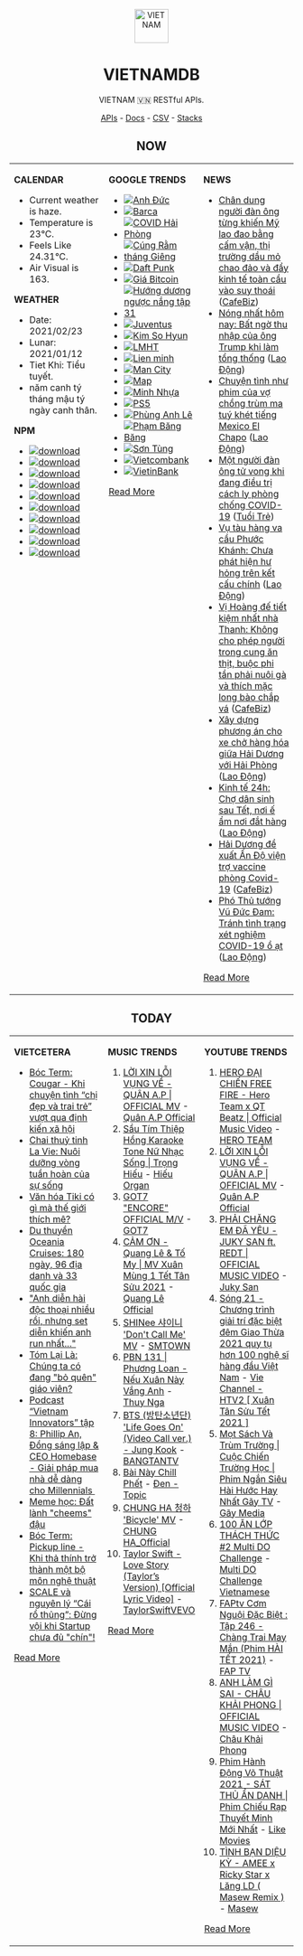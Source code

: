 <p align="center"><img src="https://raw.githubusercontent.com/vietnamdb/vietnamdb/master/images/top.png" alt="VIETNAM" height="60"/></p>
<h1 align="center">VIETNAMDB</h1>
<p align="center">VIETNAM 🇻🇳 RESTful APIs.</p>
<p align="center">
  <a href="https://vietnamdb.herokuapp.com/api">APIs</a> -
  <a href="https://vietnamdb.github.io/#/">Docs</a> -
  <a href="https://github.com/vietnamdb/vietnamdb/tree/master/docs">CSV</a> -
  <a href="https://github.com/vietnamdb/vietnamdb/tree/master/docs/stacks">Stacks</a>
</p>

<h2 align="center">NOW</h2>

<table style="width:100%"><tbody style="width:100%"><tr><td valign="top" width="33%">

**CALENDAR**

- Current weather is haze.
- Temperature is 23°C.
- Feels Like 24.31°C.
- Air Visual is 163.

**WEATHER**

- Date: 2021/02/23
- Lunar: 2021/01/12
- Tiet Khi: Tiểu tuyết.
- năm canh tý tháng mậu tý ngày canh thân.

**NPM**

- [![download](https://img.shields.io/npm/dm/giaohangnhanh.svg?style=flat-square&label=giaohangnhanh&color=red)](https://www.npmjs.com/package/giaohangnhanh)
- [![download](https://img.shields.io/npm/dm/onepay.svg?style=flat-square&label=onepay&color=red)](https://www.npmjs.com/package/onepay)
- [![download](https://img.shields.io/npm/dm/vietcetera.svg?style=flat-square&label=vietcetera&color=red)](https://www.npmjs.com/package/vietcetera)
- [![download](https://img.shields.io/npm/dm/vietnambanks.svg?style=flat-square&label=vietnambanks&color=red)](https://www.npmjs.com/package/vietnambanks)
- [![download](https://img.shields.io/npm/dm/vietnamgovernment.svg?style=flat-square&label=vietnamgovernment&color=red)](https://www.npmjs.com/package/vietnamgovernment)
- [![download](https://img.shields.io/npm/dm/vietnamnews.svg?style=flat-square&label=vietnamnews&color=red)](https://www.npmjs.com/package/vietnamnews)
- [![download](https://img.shields.io/npm/dm/vnapis.svg?style=flat-square&label=vnapis&color=red)](https://www.npmjs.com/package/vnapis)
- [![download](https://img.shields.io/npm/dm/vnpay.svg?style=flat-square&label=vnpay&color=red)](https://www.npmjs.com/package/vnpay)
- [![download](https://img.shields.io/npm/dm/vtcpay.svg?style=flat-square&label=vtcpay&color=red)](https://www.npmjs.com/package/vtcpay)
- [![download](https://img.shields.io/npm/dm/zalopay.svg?style=flat-square&label=zalopay&color=red)](https://www.npmjs.com/package/zalopay)

</td><td valign="top" width="33%">

**GOOGLE TRENDS**

- [![Anh Đức](https://img.shields.io/static/v1?label=Anh%20%C4%90%E1%BB%A9c&message=google&color=red&style=flat-square)](https://www.google.com/search?q=Anh%20%C4%90%E1%BB%A9c)
- [![Barca](https://img.shields.io/static/v1?label=Barca&message=google&color=red&style=flat-square)](https://www.google.com/search?q=Barca)
- [![COVID Hải Phòng](https://img.shields.io/static/v1?label=COVID%20H%E1%BA%A3i%20Ph%C3%B2ng&message=google&color=red&style=flat-square)](https://www.google.com/search?q=COVID%20H%E1%BA%A3i%20Ph%C3%B2ng)
- [![Cúng Rằm tháng Giêng](https://img.shields.io/static/v1?label=C%C3%BAng%20R%E1%BA%B1m%20th%C3%A1ng%20Gi%C3%AAng&message=google&color=red&style=flat-square)](https://www.google.com/search?q=C%C3%BAng%20R%E1%BA%B1m%20th%C3%A1ng%20Gi%C3%AAng)
- [![Daft Punk](https://img.shields.io/static/v1?label=Daft%20Punk&message=google&color=red&style=flat-square)](https://www.google.com/search?q=Daft%20Punk)
- [![Giá Bitcoin](https://img.shields.io/static/v1?label=Gi%C3%A1%20Bitcoin&message=google&color=red&style=flat-square)](https://www.google.com/search?q=Gi%C3%A1%20Bitcoin)
- [![Hướng dương ngược nắng tập 31](https://img.shields.io/static/v1?label=H%C6%B0%E1%BB%9Bng%20d%C6%B0%C6%A1ng%20ng%C6%B0%E1%BB%A3c%20n%E1%BA%AFng%20t%E1%BA%ADp%2031&message=google&color=red&style=flat-square)](https://www.google.com/search?q=H%C6%B0%E1%BB%9Bng%20d%C6%B0%C6%A1ng%20ng%C6%B0%E1%BB%A3c%20n%E1%BA%AFng%20t%E1%BA%ADp%2031)
- [![Juventus](https://img.shields.io/static/v1?label=Juventus&message=google&color=red&style=flat-square)](https://www.google.com/search?q=Juventus)
- [![Kim So Hyun](https://img.shields.io/static/v1?label=Kim%20So%20Hyun&message=google&color=red&style=flat-square)](https://www.google.com/search?q=Kim%20So%20Hyun)
- [![LMHT](https://img.shields.io/static/v1?label=LMHT&message=google&color=red&style=flat-square)](https://www.google.com/search?q=LMHT)
- [![Lien minh](https://img.shields.io/static/v1?label=Lien%20minh&message=google&color=red&style=flat-square)](https://www.google.com/search?q=Lien%20minh)
- [![Man City](https://img.shields.io/static/v1?label=Man%20City&message=google&color=red&style=flat-square)](https://www.google.com/search?q=Man%20City)
- [![Map](https://img.shields.io/static/v1?label=Map&message=google&color=red&style=flat-square)](https://www.google.com/search?q=Map)
- [![Minh Nhựa](https://img.shields.io/static/v1?label=Minh%20Nh%E1%BB%B1a&message=google&color=red&style=flat-square)](https://www.google.com/search?q=Minh%20Nh%E1%BB%B1a)
- [![PS5](https://img.shields.io/static/v1?label=PS5&message=google&color=red&style=flat-square)](https://www.google.com/search?q=PS5)
- [![Phùng Anh Lê](https://img.shields.io/static/v1?label=Ph%C3%B9ng%20Anh%20L%C3%AA&message=google&color=red&style=flat-square)](https://www.google.com/search?q=Ph%C3%B9ng%20Anh%20L%C3%AA)
- [![Phạm Băng Băng](https://img.shields.io/static/v1?label=Ph%E1%BA%A1m%20B%C4%83ng%20B%C4%83ng&message=google&color=red&style=flat-square)](https://www.google.com/search?q=Ph%E1%BA%A1m%20B%C4%83ng%20B%C4%83ng)
- [![Sơn Tùng](https://img.shields.io/static/v1?label=S%C6%A1n%20T%C3%B9ng&message=google&color=red&style=flat-square)](https://www.google.com/search?q=S%C6%A1n%20T%C3%B9ng)
- [![Vietcombank](https://img.shields.io/static/v1?label=Vietcombank&message=google&color=red&style=flat-square)](https://www.google.com/search?q=Vietcombank)
- [![VietinBank](https://img.shields.io/static/v1?label=VietinBank&message=google&color=red&style=flat-square)](https://www.google.com/search?q=VietinBank)

[Read More](https://trends.google.com/trends/?geo=VN)

</td><td valign="top" width="33%">

**NEWS**

- [Chân dung người đàn ông từng khiến Mỹ lao đao bằng cấm vận, thị trường dầu mỏ chao đảo và đẩy kinh tế toàn cầu vào suy thoái](https://cafebiz.vn/chan-dung-nguoi-dan-ong-tung-khien-my-lao-dao-bang-cam-van-thi-truong-dau-mo-chao-dao-va-day-kinh-te-toan-cau-vao-suy-thoai-20210223193537118.chn) ([CafeBiz](https://cafebiz.vn))
- [Nóng nhất hôm nay: Bất ngờ thu nhập của ông Trump khi làm tổng thống](https://laodong.vn/video-the-gioi/nong-nhat-hom-nay-bat-ngo-thu-nhap-cua-ong-trump-khi-lam-tong-thong-882946.ldo) ([Lao Động](https://laodong.vn))
- [Chuyện tình như phim của vợ chồng trùm ma tuý khét tiếng Mexico El Chapo](https://laodong.vn/the-gioi/chuyen-tinh-nhu-phim-cua-vo-chong-trum-ma-tuy-khet-tieng-mexico-el-chapo-882902.ldo) ([Lao Động](https://laodong.vn))
- [Một người đàn ông tử vong khi đang điều trị cách ly phòng chống COVID-19](https://tuoitre.vn/mot-nguoi-dan-ong-tu-vong-khi-dang-dieu-tri-cach-ly-phong-chong-covid-19-20210223204243806.htm) ([Tuổi Trẻ](https://tuoitre.vn))
- [Vụ tàu hàng va cầu Phước Khánh: Chưa phát hiện hư hỏng trên kết cấu chính](https://laodong.vn/xa-hoi/vu-tau-hang-va-cau-phuoc-khanh-chua-phat-hien-hu-hong-tren-ket-cau-chinh-883017.ldo) ([Lao Động](https://laodong.vn))
- [Vị Hoàng đế tiết kiệm nhất nhà Thanh: Không cho phép người trong cung ăn thịt, buộc phi tần phải nuôi gà và thích mặc long bào chắp vá](https://cafebiz.vn/vi-hoang-de-tiet-kiem-nhat-nha-thanh-khong-cho-phep-nguoi-trong-cung-an-thit-buoc-phi-tan-phai-nuoi-ga-va-thich-mac-long-bao-chap-va-20210223193253436.chn) ([CafeBiz](https://cafebiz.vn))
- [Xây dựng phương án cho xe chở hàng hóa giữa Hải Dương với Hải Phòng](https://laodong.vn/xa-hoi/xay-dung-phuong-an-cho-xe-cho-hang-hoa-giua-hai-duong-voi-hai-phong-883015.ldo) ([Lao Động](https://laodong.vn))
- [Kinh tế 24h: Chợ dân sinh sau Tết, nơi ế ẩm nơi đắt hàng](https://laodong.vn/kinh-te/kinh-te-24h-cho-dan-sinh-sau-tet-noi-e-am-noi-dat-hang-883012.ldo) ([Lao Động](https://laodong.vn))
- [Hải Dương đề xuất Ấn Độ viện trợ vaccine phòng Covid-19](https://cafebiz.vn/hai-duong-de-xuat-an-do-vien-tro-vaccine-phong-covid-19-20210223183715843.chn) ([CafeBiz](https://cafebiz.vn))
- [Phó Thủ tướng Vũ Đức Đam: Tránh tình trạng xét nghiệm COVID-19 ồ ạt](https://laodong.vn/y-te/pho-thu-tuong-vu-duc-dam-tranh-tinh-trang-xet-nghiem-covid-19-o-at-882962.ldo) ([Lao Động](https://laodong.vn))

[Read More](docs/news/README.md)

</td></tr></tbody></table>

<h2 align="center">TODAY</h2>

<table style="width:100%"><tbody style="width:100%"><tr><td valign="top" width="33%">

**VIETCETERA**

- [Bóc Term: Cougar - Khi chuyện tình “chị đẹp và trai trẻ” vượt qua định kiến xã hội](https://vietcetera.com/vn/boc-term-cougar-khi-chi-dep-va-trai-tre-vuot-qua-dinh-kien-xa-hoi)
- [Chai thuỷ tinh La Vie: Nuôi dưỡng vòng tuần hoàn của sự sống](https://vietcetera.com/vn/chai-thuy-tinh-la-vie-nuoi-duong-vong-tuan-hoan-cua-su-song)
- [Văn hóa Tiki có gì mà thế giới thích mê? ](https://vietcetera.com/vn/van-hoa-tiki-co-gi-ma-the-gioi-thich-me)
- [Du thuyền Oceania Cruises: 180 ngày, 96 địa danh và 33 quốc gia](https://vietcetera.com/vn/du-thuyen-oceania-cruises-co-hoi-kham-pha-cac-dia-danh-noi-tieng-tai-viet-nam-va-tren-the-gioi)
- ["Anh diễn hài độc thoại nhiều rồi, nhưng set diễn khiến anh run nhất..."](https://vietcetera.com/vn/anh-dien-hai-doc-thoai-nhieu-roi-nhung-set-dien-khien-anh-run-nhat)
- [Tóm Lại Là: Chúng ta có đang "bỏ quên" giáo viên?](https://vietcetera.com/vn/tom-lai-la-chung-ta-co-dang-bo-quen-giao-vien)
- [Podcast “Vietnam Innovators” tập 8: Phillip An, Đồng sáng lập & CEO Homebase - Giải pháp mua nhà dễ dàng cho Millennials ](https://vietcetera.com/vn/podcast-vietnam-innovators-tap-8-phillip-an-dong-sang-lap-ceo-homebase-giai-phap-mua-nha-de-dang-cho-millennials)
- [Meme học: Đất lành "cheems" đậu](https://vietcetera.com/vn/meme-hoc-cheems)
- [Bóc Term: Pickup line - Khi thả thính trở thành một bộ môn nghệ thuật](https://vietcetera.com/vn/boc-term-pick-up-line-tha-thinh-tro-thanh-mon-nghe-thuat)
- [SCALE và nguyên lý “Cái rổ thủng”: Đừng vội khi Startup chưa đủ "chín"! ](https://vietcetera.com/vn/scale-va-nguyen-ly-cai-ro-thung-dung-voi-khi-startup-chua-du-chin)

[Read More](https://vietcetera.com/)

</td><td valign="top" width="33%">

**MUSIC TRENDS**

01. [LỜI XIN LỖI VỤNG VỀ - QUÂN A.P | OFFICIAL MV](https://www.youtube.com/watch?v=LhTwcqI71n0) - [Quân A.P Official](https://www.youtube.com/channel/UCXKnIgvBwPV6G-uT7gBXhcA)
02. [Sầu Tím Thiệp Hồng Karaoke Tone Nữ Nhạc Sống | Trọng Hiếu](https://www.youtube.com/watch?v=BRMjeHz412Q) - [Hiếu Organ](https://www.youtube.com/channel/UCWEYgC77_ZlbDxStQyzOwfA)
03. [GOT7 "ENCORE" OFFICIAL M/V](https://www.youtube.com/watch?v=tAe0yUEzAaI) - [GOT7](https://www.youtube.com/channel/UCNtZPzvkjjB3EuPMNY71cmA)
04. [CẢM ƠN - Quang Lê & Tố My | MV Xuân Mùng 1 Tết Tân Sửu 2021](https://www.youtube.com/watch?v=SeQ1H0oQCPE) - [Quang Lê Official](https://www.youtube.com/channel/UCNqz53FCc3mUg5NyzHxsXGQ)
05. [SHINee 샤이니 'Don't Call Me' MV](https://www.youtube.com/watch?v=p6OoY6xneI0) - [SMTOWN](https://www.youtube.com/channel/UCEf_Bc-KVd7onSeifS3py9g)
06. [PBN 131 | Phương Loan - Nếu Xuân Này Vắng Anh](https://www.youtube.com/watch?v=IvkgmzWH_wk) - [Thuy Nga](https://www.youtube.com/channel/UC7nMrW3baKp0dA5Tz9ulVYQ)
07. [BTS (방탄소년단) 'Life Goes On' (Video Call ver.) - Jung Kook](https://www.youtube.com/watch?v=ZmxW5QD7cvM) - [BANGTANTV](https://www.youtube.com/channel/UCLkAepWjdylmXSltofFvsYQ)
08. [Bài Này Chill Phết](https://www.youtube.com/watch?v=eJZ65JSoM6I) - [Đen - Topic](https://www.youtube.com/channel/UCnO5dE4Vim7ghErGKOakt7w)
09. [CHUNG HA 청하 'Bicycle' MV](https://www.youtube.com/watch?v=_waD9YW8Pa8) - [CHUNG HA_Official](https://www.youtube.com/channel/UC9Gxb0gMCh3EPIDLQXeQUog)
10. [Taylor Swift - Love Story (Taylor’s Version) [Official Lyric Video]](https://www.youtube.com/watch?v=aXzVF3XeS8M) - [TaylorSwiftVEVO](https://www.youtube.com/channel/UCANLZYMidaCbLQFWXBC95Jg)

[Read More](https://www.youtube.com/feed/trending?bp=4gIuCggvbS8wNHJsZhIiUExGZ3F1TG5MNTlhbW42X05FZFc5TGswZDdXZWVST0Q2VA%3D%3D)

</td><td valign="top" width="33%">

**YOUTUBE TRENDS**

01. [HERO ĐẠI CHIẾN FREE FIRE - Hero Team x QT Beatz | Official Music Video](https://www.youtube.com/watch?v=KCzq4aa0wbw) - [HERO TEAM](https://www.youtube.com/channel/UC4uf1-QJkwH-9T5ejvncxIA)
02. [LỜI XIN LỖI VỤNG VỀ - QUÂN A.P | OFFICIAL MV](https://www.youtube.com/watch?v=LhTwcqI71n0) - [Quân A.P Official](https://www.youtube.com/channel/UCXKnIgvBwPV6G-uT7gBXhcA)
03. [PHẢI CHĂNG EM ĐÃ YÊU - JUKY SAN ft. REDT | OFFICIAL MUSIC VIDEO](https://www.youtube.com/watch?v=O81_4VAson4) - [Juky San](https://www.youtube.com/channel/UC78x4PoknbPpD4KkeoVaKZQ)
04. [Sóng 21 - Chương trình giải trí đặc biệt đêm Giao Thừa 2021 quy tụ hơn 100 nghệ sĩ hàng đầu Việt Nam](https://www.youtube.com/watch?v=CHaRCw5ccuA) - [Vie Channel - HTV2 [ Xuân Tân Sửu Tết 2021 ]](https://www.youtube.com/channel/UCkna2OcuN1E6u5I8GVtdkOw)
05. [Mọt Sách Và Trùm Trường | Cuộc Chiến Trường Học | Phim Ngắn Siêu Hài Hước Hay Nhất Gãy TV](https://www.youtube.com/watch?v=tHJN7m4_uYg) - [Gãy Media](https://www.youtube.com/channel/UCTp_WPPxWCjdlXK9kqzxm0A)
06. [100 ĂN LỚP THÁCH THỨC #2 Multi DO Challenge](https://www.youtube.com/watch?v=M7rMwAHbkOA) - [Multi DO Challenge Vietnamese](https://www.youtube.com/channel/UC3ZxI9t1wW-Re_XCG66cphA)
07. [FAPtv Cơm Nguội Đặc Biệt : Tập 246 - Chàng Trai May Mắn (Phim HÀI TẾT 2021)](https://www.youtube.com/watch?v=GKRppaLQrI8) - [FAP TV](https://www.youtube.com/channel/UC0jDoh3tVXCaqJ6oTve8ebA)
08. [ANH LÀM GÌ SAI - CHÂU KHẢI PHONG | OFFICIAL MUSIC VIDEO](https://www.youtube.com/watch?v=1KHmzzUMnTc) - [Châu Khải Phong](https://www.youtube.com/channel/UCoISHZnrIOn4SunyqjrRt4w)
09. [Phim Hành Động Võ Thuật 2021 - SÁT THỦ ẨN DANH | Phim Chiếu Rạp Thuyết Minh Mới Nhất](https://www.youtube.com/watch?v=qSqv22xvfVU) - [Like Movies](https://www.youtube.com/channel/UCWDfO46yvUbLudW99_rVTBg)
10. [TÌNH BẠN DIỆU KỲ - AMEE x Ricky Star x Lăng LD ( Masew Remix )](https://www.youtube.com/watch?v=yFqzSq6T-Iw) - [Masew](https://www.youtube.com/channel/UCpm6kKrf5OdNRZ9hMgk3gsA)

[Read More](https://www.youtube.com/feed/trending)

</td></tr></tbody></table>
